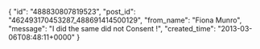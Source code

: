  {
   "id": "488830807819523",
   "post_id": "462493170453287_488691414500129",
   "from_name": "Fiona Munro",
   "message": "I did the same did not Consent !",
   "created_time": "2013-03-06T08:48:11+0000"
 }
